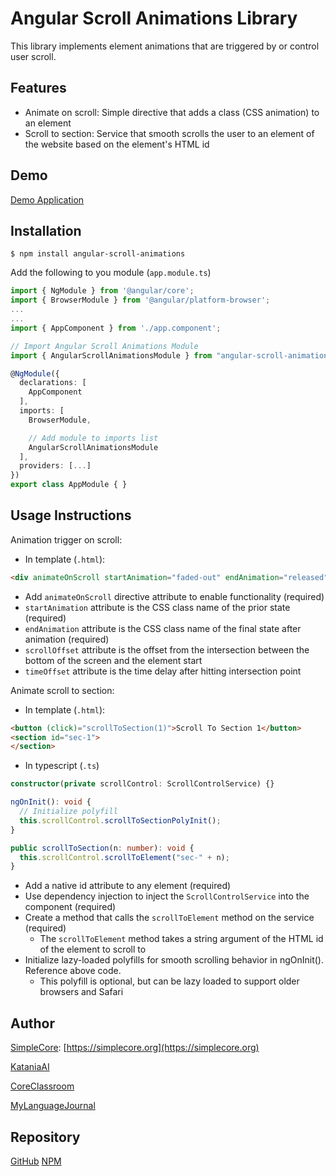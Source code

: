 # Angular Scroll Animations Library

This library implements element animations that are triggered by or control user scroll.

## Features

- Animate on scroll: Simple directive that adds a class (CSS animation) to an element
- Scroll to section: Service that smooth scrolls the user to an element of the website based on the element's HTML id

## Demo
[Demo Application](https://angular-animations.netlify.app/animate-scroll)

## Installation
```$ npm install angular-scroll-animations```

Add the following to you module (`app.module.ts`)
```typescript
import { NgModule } from '@angular/core';
import { BrowserModule } from '@angular/platform-browser';
...
...
import { AppComponent } from './app.component';

// Import Angular Scroll Animations Module
import { AngularScrollAnimationsModule } from "angular-scroll-animations";

@NgModule({
  declarations: [
    AppComponent
  ],
  imports: [
    BrowserModule,

    // Add module to imports list
    AngularScrollAnimationsModule
  ],
  providers: [...]
})
export class AppModule { }
```

## Usage Instructions
Animation trigger on scroll:
- In template (`.html`):
```html
<div animateOnScroll startAnimation="faded-out" endAnimation="released" [scrollOffset]="50" [timeOffset]="10">
```
- Add `animateOnScroll` directive attribute to enable functionality (required)
- `startAnimation` attribute is the CSS class name of the prior state (required)
- `endAnimation` attribute is the CSS class name of the final state after animation (required)
- `scrollOffset` attribute is the offset from the intersection between the bottom of the screen and the element start
- `timeOffset` attribute is the time delay after hitting intersection point

Animate scroll to section:
- In template (`.html`):
```html
<button (click)="scrollToSection(1)">Scroll To Section 1</button>
<section id="sec-1">
</section>
```
- In typescript (`.ts`)
```typescript
constructor(private scrollControl: ScrollControlService) {}

ngOnInit(): void {
  // Initialize polyfill
  this.scrollControl.scrollToSectionPolyInit();
}

public scrollToSection(n: number): void {
  this.scrollControl.scrollToElement("sec-" + n);
}
```
- Add a native id attribute to any element (required)
- Use dependency injection to inject the `ScrollControlService` into the component (required)
- Create a method that calls the `scrollToElement` method on the service (required)
  - The `scrollToElement` method takes a string argument of the HTML id of the element to scroll to
- Initialize lazy-loaded polyfills for smooth scrolling behavior in ngOnInit(). Reference above code.
  - This polyfill is optional, but can be lazy loaded to support older browsers and Safari



## Author

[SimpleCore](https://simplecore.org): [https://simplecore.org](https://simplecore.org)

[KataniaAI](https://katania.org)

[CoreClassroom](https://coreclassroom.org)

[MyLanguageJournal](https://www.languagejournal.org)

## Repository
[GitHub](https://github.com/officialsimplecore/angular-scroll-animations)
[NPM](https://www.npmjs.com/package/angular-scroll-animations)
